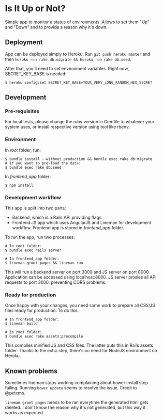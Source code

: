 # Is It Up or Not?

Simple app to monitor a status of environments. Allows to set them "Up" and "Down" and to provide a reason why it's down.

## Deployment

App can be deployed simply to Heroku. Run `git push heroku master` and then `heroku run rake db:migrate && heroku run rake db:seed`.

After that, you'll need to set environment variables. Right now, SECRET_KEY_BASE is needed:

    $ heroku config:set SECRET_KEY_BASE=YOUR_VERY_LONG_RANDOM_HEX_SECRET

## Development

### Pre-requisites

For local tests, please change the ruby version in Gemfile to whatever your system uses, or install respective version using tool like rbenv.

### Environment

In *root* folder, run:

    $ bundle install --without production && bundle exec rake db:migrate
    # If you want to pre-load the data:
    $ bundle exec rake db:seed

In *frontend_app* folder:

    $ npm install

### Development workflow

This app is split into two parts:

* Backend, which is a Rails API providing flags.
* Frontend JS app which uses AngularJS and Lineman for development workflow. Frontend app is stored in *frontend_app* folder.

To run the app, run two processes:

    # In root folder:
    $ bundle exec rails server

    # In frontend_app folder:
    $ lineman grunt pages && lineman run

This will run a backend server on port 3000 and JS server on port 8000.
Application can be accessed using localhost:8000. JS server proxies all API requests to port 3000, preventing CORS problems.

### Ready for production

Once happy with your changes, you need some work to prepare all CSS/JS files ready for production. To do this:

    # In frontend_app folder:
    $ lineman build

    # In root folder:
    $ bundle exec rake assets:precompile

This compiles minified JS and CSS files. The latter puts this in Rails assets folder. Thanks to the extra step, there's
no need for NodeJS environment on Heroku.

## Known problems

Sometimes lineman stops working complaining about bower:install step failing. Running `bower update` seems to resolve the issue. Credit to @petems.

`lineman grunt pages` needs to be ran everytime the generated html gets deleted. I don't know the reason why it's not generated, but this way it works as expected.

